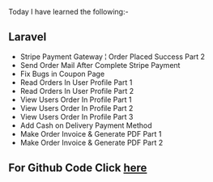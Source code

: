 Today I have learned the following:-

## Laravel
- Stripe Payment Gateway ¦ Order Placed Success Part 2
- Send Order Mail After Complete Stripe Payment
- Fix Bugs in Coupon Page
- Read Orders In User Profile Part 1
- Read Orders In User Profile Part 2
- View Users Order In Profile Part 1
- View Users Order In Profile Part 2
- View Users Order In Profile Part 3
- Add Cash on Delivery Payment Method
- Make Order Invoice & Generate PDF Part 1
- Make Order Invoice & Generate PDF Part 2

## For Github Code Click [here](https://github.com/Vishal-sarkar/Advanced-Ecommerce-Website/commit/dfe8e766e6eb944e4b85e8acada379935a17c9c8)
